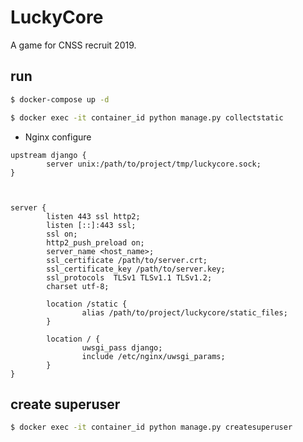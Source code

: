 # LuckyCore
A game for CNSS recruit 2019.

## run

```bash
$ docker-compose up -d
```

```bash
$ docker exec -it container_id python manage.py collectstatic
```

- Nginx configure
```nginx
upstream django {
        server unix:/path/to/project/tmp/luckycore.sock;
}



server {
        listen 443 ssl http2;
        listen [::]:443 ssl;
        ssl on;
        http2_push_preload on;
        server_name <host_name>;
        ssl_certificate /path/to/server.crt;
        ssl_certificate_key /path/to/server.key;
        ssl_protocols  TLSv1 TLSv1.1 TLSv1.2;
        charset utf-8;

        location /static {
                alias /path/to/project/luckycore/static_files;
        }

        location / {
                uwsgi_pass django;
                include /etc/nginx/uwsgi_params;
        }
}
```

## create superuser
```bash
$ docker exec -it container_id python manage.py createsuperuser
```

